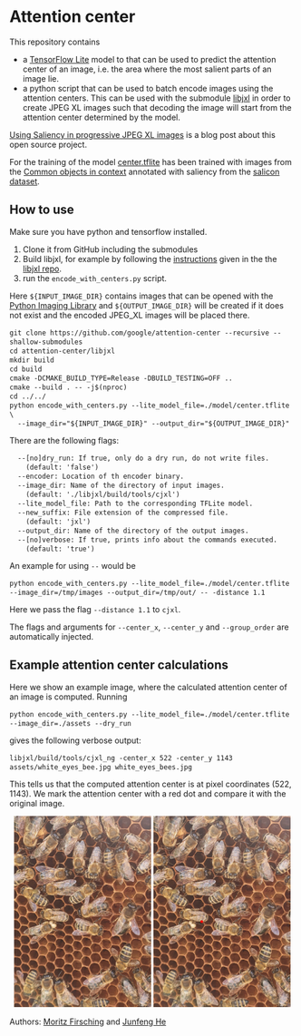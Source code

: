 # Attention center

This repository contains
 - a [TensorFlow Lite](https://www.tensorflow.org/lite) model to that can be used to predict the attention center of an image, i.e. the area where the most salient parts of an image lie.
 - a python script that can be used to batch encode images using the attention centers. This can be used with the submodule [libjxl](firschinghttps://github.com/libjxl/libjxl) in order to create JPEG XL images such that decoding the image will start from the attention center determined by the model.

 [Using Saliency in progressive JPEG XL images](https://opensource.googleblog.com/2021/09/using-saliency-in-progressive-jpeg-xl-images.html) is a blog post about this open source project.

 For the training of the model [center.tflite](./model/center.tflite) has been trained with images from the [Common objects in context](https://cocodataset.org/#home) annotated with saliency from the [salicon dataset](http://salicon.net/).

## How to use

Make sure you have python and tensorflow installed.

1. Clone it from GitHub including the submodules
2. Build libjxl, for example by following the [instructions](https://github.com/libjxl/libjxl/blob/main/README.md) given in the the [libjxl repo](https://github.com/libjxl/libjxl).
3. run the `encode_with_centers.py` script.

Here `${INPUT_IMAGE_DIR}` contains images that can be opened with the [Python Imaging Library](https://github.com/python-pillow/Pillow) and `${OUTPUT_IMAGE_DIR}` will be created if it does not exist and the encoded JPEG_XL images will be placed there.

``` shell
git clone https://github.com/google/attention-center --recursive --shallow-submodules
cd attention-center/libjxl
mkdir build
cd build
cmake -DCMAKE_BUILD_TYPE=Release -DBUILD_TESTING=OFF ..
cmake --build . -- -j$(nproc)
cd ../../
python encode_with_centers.py --lite_model_file=./model/center.tflite \
  --image_dir="${INPUT_IMAGE_DIR}" --output_dir="${OUTPUT_IMAGE_DIR}"
```

There are the following flags:
```
  --[no]dry_run: If true, only do a dry run, do not write files.
    (default: 'false')
  --encoder: Location of th encoder binary.
  --image_dir: Name of the directory of input images.
    (default: './libjxl/build/tools/cjxl')
  --lite_model_file: Path to the corresponding TFLite model.
  --new_suffix: File extension of the compressed file.
    (default: 'jxl')
  --output_dir: Name of the directory of the output images.
  --[no]verbose: If true, prints info about the commands executed.
    (default: 'true')
  ```

An example for using `--` would be
```shell
python encode_with_centers.py --lite_model_file=./model/center.tflite   --image_dir=/tmp/images --output_dir=/tmp/out/ -- -distance 1.1
```
Here we pass the flag `--distance 1.1` to `cjxl`.

The flags and arguments for `--center_x`, `--center_y` and `--group_order` are automatically injected.

## Example attention center calculations

Here we show an example image, where the calculated attention center of an
image is computed. Running

```shell
python encode_with_centers.py --lite_model_file=./model/center.tflite --image_dir=./assets --dry_run
```

gives the following verbose output:
```shell
libjxl/build/tools/cjxl_ng -center_x 522 -center_y 1143 assets/white_eyes_bee.jpg white_eyes_bees.jpg
```


This tells us that the computed attention center is at pixel coordinates
(522, 1143). We mark the attention center with a red dot and compare it with the original image.

<p align="middle">
<img src="assets/white_eyes_bee.jpg" alt="original image" style="width: 48%;">
<img src="assets/white_eyes_bee_with_red_attention_center.jpg" alt="image with attention center as red dot" style="width: 48%;">
</p>

Authors: [Moritz Firsching](https://github.com/mo271) and [Junfeng He](https://github.com/jfh1980)
